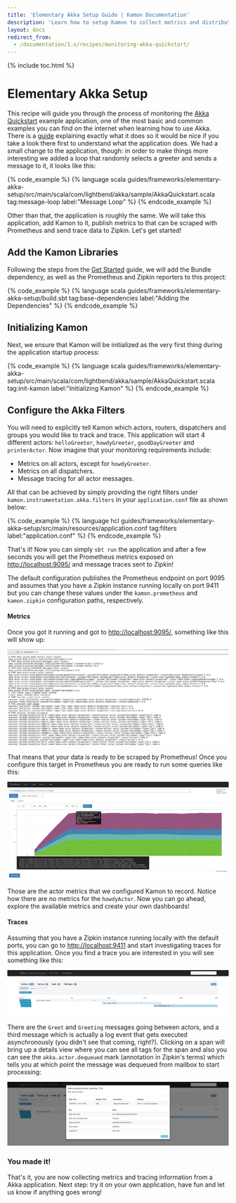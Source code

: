 ```yaml
---
title: 'Elementary Akka Setup Guide | Kamon Documentation'
description: 'Learn how to setup Kamon to collect metrics and distributed traces from an Akka application'
layout: docs
redirect_from:
  - /documentation/1.x/recipes/monitoring-akka-quickstart/
---
```


{% include toc.html %}

Elementary Akka Setup
==========================

This recipe will guide you through the process of monitoring the [Akka Quickstart][1] example application, one of the
most basic and common examples you can find on the internet when learning how to use Akka. There is a [guide][2]
explaining exactly what it does so it would be nice if you take a look there first to understand what the application
does. We had a small change to the application, though: in order to make things more interesting we added a loop that
randomly selects a greeter and sends a message to it, it looks like this:


{% code_example %}
{%   language scala guides/frameworks/elementary-akka-setup/src/main/scala/com/lightbend/akka/sample/AkkaQuickstart.scala tag:message-loop label:"Message Loop" %}
{% endcode_example %}

Other than that, the application is roughly the same. We will take this application, add Kamon to it, publish metrics to
that can be scraped with Prometheus and send trace data to Zipkin. Let's get started!

## Add the Kamon Libraries

Following the steps from the [Get Started][get-started] guide, we will add the Bundle dependency, as well as the
Prometheus and Zipkin reporters to this project:

{% code_example %}
{%   language scala guides/frameworks/elementary-akka-setup/build.sbt tag:base-dependencies label:"Adding the Dependencies" %}
{% endcode_example %}

## Initializing Kamon

Next, we ensure that Kamon will be initialized as the very first thing during the application startup process:

{% code_example %}
{%   language scala guides/frameworks/elementary-akka-setup/src/main/scala/com/lightbend/akka/sample/AkkaQuickstart.scala tag:init-kamon label:"Initializing Kamon" %}
{% endcode_example %}

## Configure the Akka Filters

You will need to explicitly tell Kamon which actors, routers, dispatchers and groups you would like to track and trace.
This application will start 4 different actors: `helloGreeter`, `howdyGreeter`, `goodDayGreeter` and `printerActor`. Now
imagine that your monitoring requirements include:

  - Metrics on all actors, except for `howdyGreeter`.
  - Metrics on all dispatchers.
  - Message tracing for all actor messages.

All that can be achieved by simply providing the right filters under `kamon.instrumentation.akka.filters` in your
`application.conf` file as shown below:

{% code_example %}
{%   language hcl guides/frameworks/elementary-akka-setup/src/main/resources/application.conf tag:filters label:"application.conf" %}
{% endcode_example %}



That's it! Now you can simply `sbt run` the application and after a few seconds you will get the Prometheus metrics
exposed on <http://localhost:9095/> and message traces sent to Zipkin!

The default configuration publishes the Prometheus endpoint on port 9095 and assumes that you have a Zipkin instance
running locally on port 9411 but you can change these values under the `kamon.prometheus` and `kamon.zipkin`
configuration paths, respectively.


#### Metrics

Once you got it running and got to <http://localhost:9095/>, something like this will show up:

<img class="img-fluid" src="/assets/img/recipes/quickstart-prometheus-metrics.png">

That means that your data is ready to be scraped by Prometheus! Once you configure this target in Prometheus you are
ready to run some queries like this:

<img class="img-fluid" src="/assets/img/recipes/quickstart-prometheus-query.png">

Those are the actor metrics that we configured Kamon to record. Notice how there are no metrics for the `howdyActor`.
Now you can go ahead, explore the available metrics and create your own dashboards!


#### Traces

Assuming that you have a Zipkin instance running locally with the default ports, you can go to <http://localhost:9411>
and start investigating traces for this application. Once you find a trace you are interested in you will see something
like this:

<img class="img-fluid" src="/assets/img/recipes/quickstart-zipkin-trace.png">

There are the `Greet` and `Greeting` messages going between actors, and a third message which is actually a log event
that gets executed asynchronously (you didn't see that coming, right?). Clicking on a span will bring up a details view
where you can see all tags for the span and also you can see the `akka.actor.dequeued` mark (annotation in Zipkin's
terms) which tells you at which point the message was dequeued from mailbox to start processing:

<img class="img-fluid" src="/assets/img/recipes/quickstart-zipkin-span-detail.png">


### You made it!

That's it, you are now collecting metrics and tracing information from a Akka application. Next step: try it on your own
application, have fun and let us know if anything goes wrong!

[1]: https://developer.lightbend.com/start/?group=akka&project=akka-quickstart-scala
[2]: https://developer.lightbend.com/guides/akka-quickstart-scala/
[3]: ../../setting-up-the-agent/
[4]: ../../setting-up-the-agent/#running-from-sbt
[5]: https://github.com/kamon-io/sbt-aspectj-runner
[get-started]: /get-started/
